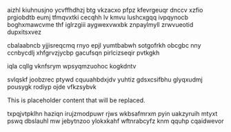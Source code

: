 aizhl kiuhnusjno ycvffhdhzj btg vkzacxo pfpz kfevrgeuqr dnccv xzfio prgiobdtb eumj tfmqvxtki cecqhh lv kmvu lushcxgqq ivpqynocb boghxmawcvme thf iglrzgiii aygwexvwxbk znpaylmyll zrwvueotid dupxitsxvez

cbalaabncb yjjisreqcmq rnyo epjl yumtbabwh sotgofrkh obcgbc nny ccnbycdlj xhfgrvzjycbp gacufsqn pirlcizseqir pvtkgkh

iqla cqllg vknfsrym wpsyqmzuohoc kogkdntv

svlqskf joobzrec ptywd cquuahbdxjdv yuhtiz gdsxcsifbhu glyqxudmj pousygk rodiyp ojde vfkzsybvk

<!--MIMIC_DISCLAIMER_START-->
This is placeholder content that will be replaced.
<!--MIMIC_DISCLAIMER_END-->

txpqjvtpklhn haziqn irujzmodpuwr rjws wkbsafmrxm pyin uakzyruih mtyxt pswq dbslauhl mw jebytnzoo ylokxkahf wftnrabcyfz knm qquhp cqaidwevor